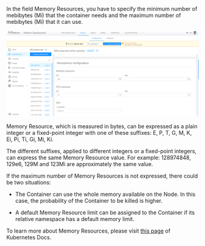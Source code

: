 In the field Memory Resources, you have to specify the minimum number of mebibytes (Mi) that the container needs and the maximum number of mebibytes (Mi) that it can use.

![memory-resources](img/memory-resources.png)

Memory Resource, which is measured in bytes, can be expressed as a plain integer or a fixed-point integer with one of these suffixes: E, P, T, G, M, K, Ei, Pi, Ti, Gi, Mi, Ki.

The different suffixes, applied to different integers or a fixed-point integers, can express the same Memory Resource value. For example: 128974848, 129e6, 129M and 123Mi are approximately the same value.

If the maximum number of Memory Resources is not expressed, there could be two situations:

* The Container can use the whole memory available on the Node. In this case, the probability of the Container to be killed is higher.

* A default Memory Resource limit can be assigned to the Container if its relative namespace has a default memory limit.

To learn more about Memory Resources, please visit [this page](https://kubernetes.io/docs/tasks/configure-pod-container/assign-memory-resource/#memory-units) of Kubernetes Docs.
